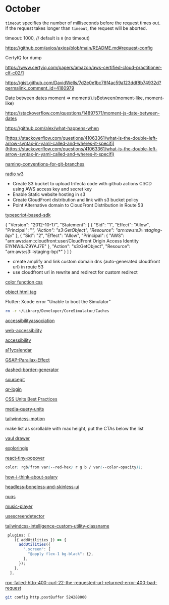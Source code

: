 # October

`timeout` specifies the number of milliseconds before the request times out. If the request takes longer than `timeout`, the request will be aborted.

timeout: 1000, // default is `0` (no timeout)

<https://github.com/axios/axios/blob/main/README.md#request-config>

CertyIQ for dump

<https://www.certyiq.com/papers/amazon/aws-certified-cloud-practitioner-clf-c02/1>

<https://gist.github.com/DavidWells/7d2e0e1bc78f4ac59a123ddf8b74932d?permalink_comment_id=4180979>

Date between dates moment => moment().isBetween(moment-like, moment-like)

<https://stackoverflow.com/questions/14897571/moment-js-date-between-dates>

<https://github.com/alex/what-happens-when>

[https://stackoverflow.com/questions/41063361/what-is-the-double-left-arrow-syntax-in-yaml-called-and-wheres-it-specifi](https://stackoverflow.com/questions/41063361/what-is-the-double-left-arrow-syntax-in-yaml-called-and-wheres-it-specifi)

[naming-conventions-for-git-branches](https://medium.com/@abhay.pixolo/naming-conventions-for-git-branches-a-cheatsheet-8549feca2534)

[radio w3](https://www.w3.org/TR/2017/WD-wai-aria-practices-1.1-20170628/examples/radio/radio-1/radio-1.html)

- Create S3 bucket to upload trifecta code with github actions CI/CD using AWS access key and secret key
- Enable Static website hosting in s3
- Create CloudFront distribution and link with s3 bucket policy
- Point Alternative domain to CloudFront Distribution in Route 53

[typescript-based-sdk](https://dev.to/jamesoyanna/developing-and-publishing-a-typescript-based-sdk-3pph)

{
    "Version": "2012-10-17",
    "Statement": [
        {
            "Sid": "1",
            "Effect": "Allow",
            "Principal": "*",
            "Action": "s3:GetObject",
            "Resource": "arn:aws:s3:::staging-bp/*"
        },
        {
            "Sid": "2",
            "Effect": "Allow",
            "Principal": {
                "AWS": "arn:aws:iam::cloudfront:user/CloudFront Origin Access Identity E1YNW4JZ9YAJ7E"
            },
            "Action": "s3:GetObject",
            "Resource": "arn:aws:s3:::staging-bp/*"
        }
    ]
}

- create amplify and link custom domain dns (auto-generated cloudfront url) in route 53
- use cloudfront url in rewrite and redirect for custom redirect

[color function css](https://developer.mozilla.org/en-US/docs/Web/CSS/color_value/color)

[object html tag](https://developer.mozilla.org/en-US/docs/Web/HTML/Element/object)

Flutter: Xcode error "Unable to boot the Simulator"

```bash
rm -r ~/Library/Developer/CoreSimulator/Caches
```

[accessibilityassociation](https://www.accessibilityassociation.org/s/)

[web-accessibility](https://css4u.gitbook.io/accessibility/accessibility/web-accessibility)

[accessibility](https://css4u.gitbook.io/accessibility)

[a11ycalendar](http://a11ycalendar.kaseybon.com/perceivable-1-1.html)

[GSAP-Parallax-Effect](https://github.com/joeunhye/GSAP-Parallax-Effect)

[dashed-border-generator](https://kovart.github.io/dashed-border-generator/)

[sourcegit](https://sourcegit-scm.github.io/)

[qr-login](https://github.com/kyawzaymoore/qr-login)

[CSS Units Best Practices](https://gist.github.com/basham/2175a16ab7c60ce8e001)

[media-query-units](https://zellwk.com/blog/media-query-units/)

[tailwindcss-motion](https://github.com/romboHQ/tailwindcss-motion)

make list as scrollable with max height, put the CTAs below the list

[vaul drawer](https://github.com/emilkowalski/vaul)

[exploringjs](https://exploringjs.com/js/book/index.html)

[react-tiny-popover](https://github.com/alexkatz/react-tiny-popover)

```css
color: rgb(from var(--red-hex) r g b / var(--color-opacity));
```

[how-i-think-about-salary](https://feifan.blog/posts/how-i-think-about-salary)

[headless-boneless-and-skinless-ui](https://nerdy.dev/headless-boneless-and-skinless-ui)

[nuqs](https://github.com/47ng/nuqs)

[music-player](https://github.com/CodeWithGionatha-Labs/music-player)

[usescreendetector](https://medium.com/@vigneshun/building-a-responsive-react-hook-usescreendetector-a2c554ee5b2)

[tailwindcss-intelligence-custom-utility-classname](https://www.summerbud.org/dev-notes/tailwindcss-intelligence-custom-utility-classname)

```js
 plugins: [
    ({ addUtilities }) => {
      addUtilities({
        ".screen": {
          "@apply flex-1 bg-black": {},
        },
      });
    },
  ],
```

[rpc-failed-http-400-curl-22-the-requested-url-returned-error-400-bad-request](https://stackoverflow.com/questions/62753648/rpc-failed-http-400-curl-22-the-requested-url-returned-error-400-bad-request)

```bash
git config http.postBuffer 524288000
```

